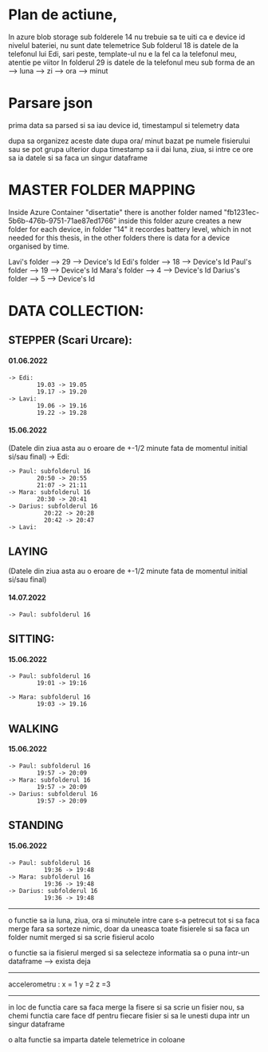 # Plan de actiune,
 In azure blob storage sub folderele 14 nu trebuie sa te uiti ca e device id  nivelul bateriei, nu sunt date telemetrice
 Sub folderul 18 is datele de la telefonul lui Edi, sari peste, template-ul nu e la fel ca la telefonul meu, atentie pe viitor
 In folderul 29 is datele de la telefonul meu sub forma de an --> luna --> zi --> ora --> minut

 # Parsare json
 prima data sa parsed si sa iau device id, timestampul si telemetry data

 dupa sa organizez aceste date dupa ora/ minut bazat pe numele fisierului sau se pot grupa ulterior dupa timestamp
 sa ii dai luna, ziua, si intre ce ore sa ia datele si sa faca un singur dataframe
# MASTER FOLDER MAPPING
Inside Azure Container "disertatie" there is another folder named "fb1231ec-5b6b-476b-9751-71ae87ed1766"
inside this folder azure creates a new folder for each device, in folder "14" it recordes battery level, 
which in not needed for this thesis, in the other folders there is data for a device organised by time.

Lavi's folder --> 29 --> Device's Id
Edi's folder  --> 18 --> Device's Id
Paul's folder --> 19 --> Device's Id
Mara's folder --> 4 --> Device's Id
Darius's folder --> 5 --> Device's Id
# DATA COLLECTION:
 ## STEPPER (Scari Urcare):

#### **01.06.2022**
    -> Edi: 
            19.03 -> 19.05
            19.17 -> 19.20
    -> Lavi: 
            19.06 -> 19.16
            19.22 -> 19.28
#### **15.06.2022**
(Datele din ziua asta au o eroare de +-1/2 minute 
fata de momentul initial si/sau final)
    -> Edi:

    -> Paul: subfolderul 16
            20:50 -> 20:55
            21:07 -> 21:11
    -> Mara: subfolderul 16
            20:30 -> 20:41
    -> Darius: subfolderul 16
              20:22 -> 20:28
              20:42 -> 20:47
    -> Lavi: 
 ## LAYING
 (Datele din ziua asta au o eroare de +-1/2 minute 
fata de momentul initial si/sau final)
#### **14.07.2022**
    -> Paul: subfolderul 16
    

 ## SITTING:
 #### **15.06.2022**
    -> Paul: subfolderul 16
            19:01 -> 19:16
    
    -> Mara: subfolderul 16
            19:03 -> 19.16

 ## WALKING
 #### **15.06.2022**

    -> Paul: subfolderul 16
            19:57 -> 20:09
    -> Mara: subfolderul 16
            19:57 -> 20:09
    -> Darius: subfolderul 16
            19:57 -> 20:09
    
 ## STANDING
 #### **15.06.2022**

    -> Paul: subfolderul 16
              19:36 -> 19:48
    -> Mara: subfolderul 16
              19:36 -> 19:48
    -> Darius: subfolderul 16
              19:36 -> 19:48


_________________
o functie sa ia luna, ziua, ora si minutele intre care s-a petrecut tot si sa faca merge fara sa sorteze nimic, doar da uneasca toate fisierele si sa faca un folder numit merged si sa scrie fisierul acolo

o functie sa ia fisierul merged si sa selecteze informatia sa o puna intr-un dataframe --> exista deja 

_______________________________________________
 accelerometru :
 x  = 1
 y =2 
 z =3
__________________________________________________________
in loc de functia care sa faca merge la fisere si sa scrie un fisier nou, 
sa chemi functia care face df pentru fiecare fisier si sa le unesti dupa 
intr un singur dataframe

o alta functie sa imparta datele telemetrice in coloane 